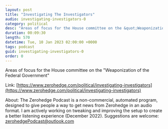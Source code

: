 ```yaml
---
layout: post
title: "Investigating The Investigators"
audio: investigating-investigators-0
category: political
desc: "Areas of focus for the House committee on the &quot;Weaponization of the Federal Government&quot;"
duration: 00:09:30
length: 570
datetime: Tue, 10 Jan 2023 02:00:00 +0000
tags: podcast
guid: investigating-investigators-0
order: 0
---
```

Areas of focus for the House committee on the &quot;Weaponization of the Federal Government&quot;

Link: [https://www.zerohedge.com/political/investigating-investigators](https://www.zerohedge.com/political/investigating-investigators)

About: The Zerohedge Podcast is a non-commercial, automated program, designed to give people a way to get news from Zerohedge in an audio format.  I am actively working on tweaking and improving the setup to create a better listening experience (December 2022).  Suggestions are welcome: [zerohedgePodcast@outlook.com](mailto:zerohedgePodcast@outlook.com)